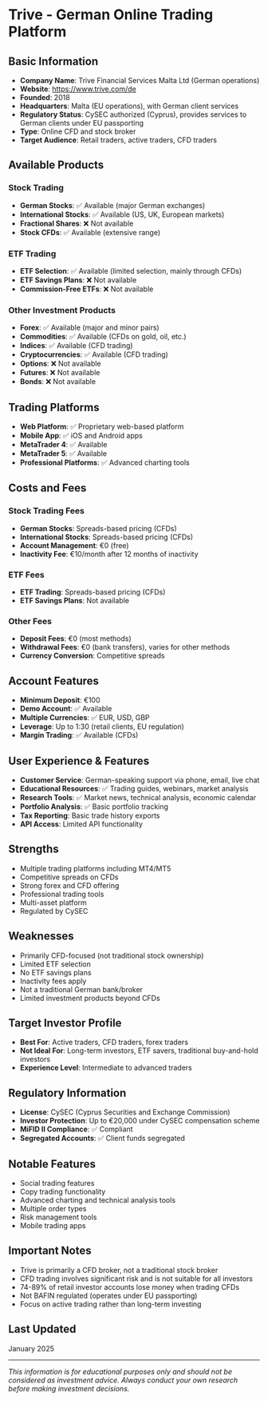 # Trive - German Online Trading Platform

## Basic Information
- **Company Name**: Trive Financial Services Malta Ltd (German operations)
- **Website**: https://www.trive.com/de
- **Founded**: 2018
- **Headquarters**: Malta (EU operations), with German client services
- **Regulatory Status**: CySEC authorized (Cyprus), provides services to German clients under EU passporting
- **Type**: Online CFD and stock broker
- **Target Audience**: Retail traders, active traders, CFD traders

## Available Products

### Stock Trading
- **German Stocks**: ✅ Available (major German exchanges)
- **International Stocks**: ✅ Available (US, UK, European markets)
- **Fractional Shares**: ❌ Not available
- **Stock CFDs**: ✅ Available (extensive range)

### ETF Trading
- **ETF Selection**: ✅ Available (limited selection, mainly through CFDs)
- **ETF Savings Plans**: ❌ Not available
- **Commission-Free ETFs**: ❌ Not available

### Other Investment Products
- **Forex**: ✅ Available (major and minor pairs)
- **Commodities**: ✅ Available (CFDs on gold, oil, etc.)
- **Indices**: ✅ Available (CFD trading)
- **Cryptocurrencies**: ✅ Available (CFD trading)
- **Options**: ❌ Not available
- **Futures**: ❌ Not available
- **Bonds**: ❌ Not available

## Trading Platforms
- **Web Platform**: ✅ Proprietary web-based platform
- **Mobile App**: ✅ iOS and Android apps
- **MetaTrader 4**: ✅ Available
- **MetaTrader 5**: ✅ Available
- **Professional Platforms**: ✅ Advanced charting tools

## Costs and Fees

### Stock Trading Fees
- **German Stocks**: Spreads-based pricing (CFDs)
- **International Stocks**: Spreads-based pricing (CFDs)
- **Account Management**: €0 (free)
- **Inactivity Fee**: €10/month after 12 months of inactivity

### ETF Fees
- **ETF Trading**: Spreads-based pricing (CFDs)
- **ETF Savings Plans**: Not available

### Other Fees
- **Deposit Fees**: €0 (most methods)
- **Withdrawal Fees**: €0 (bank transfers), varies for other methods
- **Currency Conversion**: Competitive spreads

## Account Features
- **Minimum Deposit**: €100
- **Demo Account**: ✅ Available
- **Multiple Currencies**: ✅ EUR, USD, GBP
- **Leverage**: Up to 1:30 (retail clients, EU regulation)
- **Margin Trading**: ✅ Available (CFDs)

## User Experience & Features
- **Customer Service**: German-speaking support via phone, email, live chat
- **Educational Resources**: ✅ Trading guides, webinars, market analysis
- **Research Tools**: ✅ Market news, technical analysis, economic calendar
- **Portfolio Analysis**: ✅ Basic portfolio tracking
- **Tax Reporting**: Basic trade history exports
- **API Access**: Limited API functionality

## Strengths
- Multiple trading platforms including MT4/MT5
- Competitive spreads on CFDs
- Strong forex and CFD offering
- Professional trading tools
- Multi-asset platform
- Regulated by CySEC

## Weaknesses
- Primarily CFD-focused (not traditional stock ownership)
- Limited ETF selection
- No ETF savings plans
- Inactivity fees apply
- Not a traditional German bank/broker
- Limited investment products beyond CFDs

## Target Investor Profile
- **Best For**: Active traders, CFD traders, forex traders
- **Not Ideal For**: Long-term investors, ETF savers, traditional buy-and-hold investors
- **Experience Level**: Intermediate to advanced traders

## Regulatory Information
- **License**: CySEC (Cyprus Securities and Exchange Commission)
- **Investor Protection**: Up to €20,000 under CySEC compensation scheme
- **MiFID II Compliance**: ✅ Compliant
- **Segregated Accounts**: ✅ Client funds segregated

## Notable Features
- Social trading features
- Copy trading functionality
- Advanced charting and technical analysis tools
- Multiple order types
- Risk management tools
- Mobile trading apps

## Important Notes
- Trive is primarily a CFD broker, not a traditional stock broker
- CFD trading involves significant risk and is not suitable for all investors
- 74-89% of retail investor accounts lose money when trading CFDs
- Not BAFIN regulated (operates under EU passporting)
- Focus on active trading rather than long-term investing

## Last Updated
January 2025

---
*This information is for educational purposes only and should not be considered as investment advice. Always conduct your own research before making investment decisions.*
